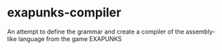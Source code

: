 # exapunks-compiler
An attempt to define the grammar and create a compiler of the assembly-like language from the game EXAPUNKS
